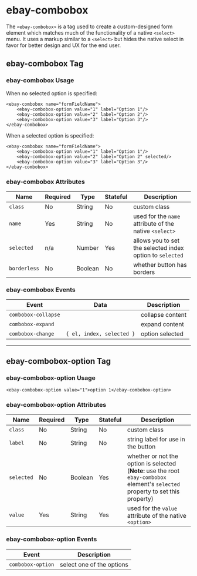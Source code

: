 # ebay-combobox

The `<ebay-combobox>` is a tag used to create a custom-designed form element which matches much of the functionality of a native `<select>` menu. It uses a markup similar to a `<select>` but hides the native select in favor for better design and UX for the end user.

## ebay-combobox Tag

### ebay-combobox Usage

When no selected option is specified:

```marko
<ebay-combobox name="formFieldName">
    <ebay-combobox-option value="1" label="Option 1"/>
    <ebay-combobox-option value="2" label="Option 2"/>
    <ebay-combobox-option value="3" label="Option 3"/>
</ebay-combobox>
```

When a selected option is specified:

```marko
<ebay-combobox name="formFieldName">
    <ebay-combobox-option value="1" label="Option 1"/>
    <ebay-combobox-option value="2" label="Option 2" selected/>
    <ebay-combobox-option value="3" label="Option 3"/>
</ebay-combobox>
```

### ebay-combobox Attributes

Name | Required | Type | Stateful | Description
--- | --- | --- | --- | ---
`class` | No | String | No | custom class
`name` | Yes | String | No | used for the `name` attribute of the native `<select>`
`selected` | n/a | Number | Yes | allows you to set the selected index option to `selected`
`borderless` | No | Boolean | No | whether button has borders

### ebay-combobox Events

Event | Data |  Description
--- | --- | ---
`combobox-collapse` | | collapse content
`combobox-expand` | | expand content
`combobox-change` | `{ el, index, selected }` | option selected

---

## ebay-combobox-option Tag

### ebay-combobox-option Usage

```marko
<ebay-combobox-option value="1">option 1</ebay-combobox-option>
```

### ebay-combobox-option Attributes

Name | Required | Type | Stateful | Description
--- | --- | --- | --- | ---
`class` | No | String | No | custom class
`label` | No | String | No | string label for use in the button
`selected` | No | Boolean | Yes | whether or not the option is selected (**Note:** use the root `ebay-combobox` element's `selected` property to set this property)
`value` | Yes | String | Yes | used for the `value` attribute of the native `<option>`

### ebay-combobox-option Events

Event | Description
--- | ---
`combobox-option` | select one of the options
